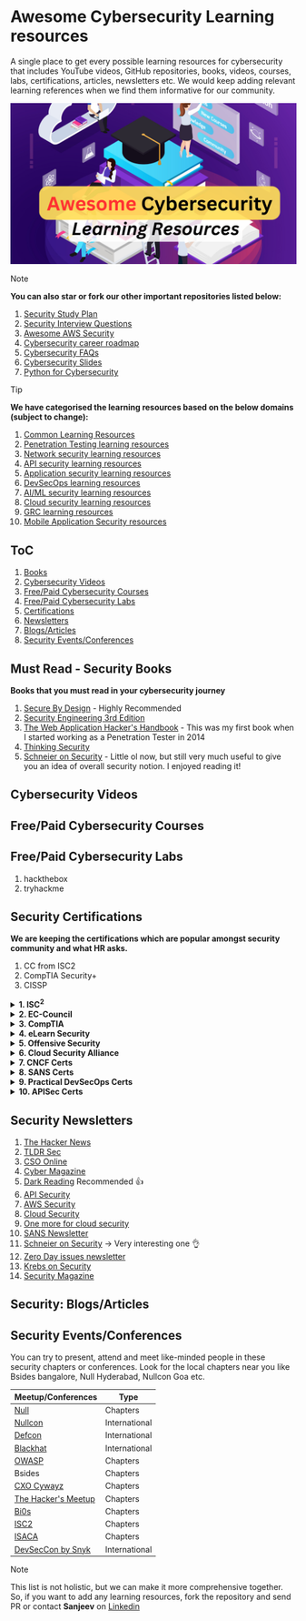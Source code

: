 # Awesome Cybersecurity Learning resources
A single place to get every possible learning resources for cybersecurity that includes YouTube videos, GitHub repositories, books, videos, courses, labs, certifications, articles, newsletters etc. 
We would keep adding relevant learning references when we find them informative for our community.

![cybersecurity learning resources](images/awesome-cybersecurity-learning-resources.png)

> [!NOTE]
> **You can also star or fork our other important repositories listed below:**
1. [Security Study Plan](https://github.com/jassics/security-study-plan)
2. [Security Interview Questions](https://github.com/jassics/security-interview-questions)
3. [Awesome AWS Security](https://github.com/jassics/awesome-aws-security)
4. [Cybersecurity career roadmap](https://github.com/jassics/cybersecurity-roadmap)
5. [Cybersecurity FAQs](https://github.com/jassics/cybersecurity-career-faq)
6. [Cybersecurity Slides](https://github.com/jassics/cybersecurity-slides)
7. [Python for Cybersecurity](https://github.com/jassics/python-for-cybersecurity)

> [!TIP]
> **We have categorised the learning resources based on the below domains (subject to change):**
1. [Common Learning Resources](README.md)
2. [Penetration Testing learning resources](awesome-pentest-learning-resources.md)
3. [Network security learning resources](awesome-network-security-learning-resources.md)
4. [API security learning resources](awesome-api-security-learning-resources.md)
5. [Application security learning resources](awesome-appsec-learning-resources.md)
6. [DevSecOps learning resources](awesome-devsecops-learning-resources.md)
7. [AI/ML security learning resources](awesome-aiml-security-learning-resources.md)
8. [Cloud security learning resources](awesome-cloud-security-learning-resources.md)
9. [GRC learning resources](awesome-grc-learning-resources.md)
10. [Mobile Application Security resources](awesome-mobile-security-learning-resources.md)

## ToC
1. [Books](#must-read---security-books)
2. [Cybersecurity Videos](#cybersecurity-videos)
3. [Free/Paid Cybersecurity Courses](#freepaid-cybersecurity-courses)
4. [Free/Paid Cybersecurity Labs](#freepaid-cybersecurity-labs)
6. [Certifications](#certifications)
7. [Newsletters](#newsletters)
8. [Blogs/Articles](#blogsarticles)
9. [Security Events/Conferences](#security-eventsconferences)

## Must Read - Security Books
**Books that you must read in your cybersecurity journey**

1. [Secure By Design](https://amzn.to/47Ow952) - Highly Recommended
2. [Security Engineering 3rd Edition](https://amzn.to/3ZRHnUv)
3. [The Web Application Hacker's Handbook](https://www.amazon.in/Web-Application-Hackers-Handbook-Exploiting) - This was my first book when I started working as a Penetration Tester in 2014
4. [Thinking Security](https://amzn.to/3BCptLg)
5. [Schneier on Security](https://amzn.to/4eOuKxS) - Little ol now, but still very much useful to give you an idea of overall security notion. I enjoyed reading it!

## Cybersecurity Videos

## Free/Paid Cybersecurity Courses

## Free/Paid Cybersecurity Labs
1. hackthebox
2. tryhackme

## Security Certifications
**We are keeping the certifications which are popular amongst security community and what HR asks.**
1. CC from ISC2
2. CompTIA Security+
3. CISSP

<details>
<summary> <b>1. ISC<sup>2</sup></b> </summary>

1. CC - Entry-level Cybersecurity
2. CISSP - Leadership and Operations
3. CSSLP - Secure Software Development
4. SSCP - Security Administrator
5. CCSP - Cloud Security
6. CGRC - Governance, Risk and Compliance
</details>

<details>
<summary> <b>2. EC-Council</b></summary>

1. C|EH - Ethical Hacker
2. E|CSA
3. C|HFI
4. C|CISO
5. C|Pent - Penetration Testing
6. C|SA - SOC Analyst
7. E|CIH - Incident Handler
8. E|CDE - DevSecOps
9. CASE.Net - Application Security
10. CASE.Java - Application Security
</details>

<details>
<summary><b>3. CompTIA</b></summary>

1. Security+
2. CySA+
3. Pentest+
4. CASP+
</details>

<details>
<summary> <b>4. eLearn Security</b></summary>

   1. eJPT
   2. eWPT
   3. eWPTX 
   4. eCPPT
</details>

<details>
<summary> <b>5. Offensive Security</b> </summary>

   1. OSCP 
   2. OSEP 
   3. OSWP 
   4. OSWA 
   5. OSWE
</details>

<details>
<summary> <b>6. Cloud Security Alliance</b></summary>

   1. CCSK 
   2. CCAK
</details>

<details>
<summary><b>7. CNCF Certs</b></summary>

   1. KCNA - Kubernetes and Cloud Native Associate
   2. CKA 
   3. CKS
</details>

<details>
<summary> <b>8. SANS Certs</b> </summary>

1. GCSA
2. GCLD
3. GCPN
4. GWEB
5. GCSA
6. GSEC
7. GWAPT
8. GSLC - GIAC Security Leadership
</details>

<details>
<summary> <b>9. Practical DevSecOps Certs</b></summary>

1. CDP
2. CDE
3. CCSE
4. CCNSE
5. CTMP
6. CASP
7. CSSE
8. CSC
9. CAISP
</details>

<details>
<summary> <b>10. APISec Certs</b> </summary>

1. CASA - Certified API Security Analyst
2. ASCP - API Security Certified Professional
</details>


## Security Newsletters
1. [The Hacker News](https://thehackernews.com/#email-outer)
2. [TLDR Sec](https://tldrsec.com/)
3. [CSO Online](https://www.csoonline.com/newsletters/signup/)
4. [Cyber Magazine](https://cybermagazine.com/)
5. [Dark Reading](https://www.darkreading.com/newsletter-signup/) Recommended :thumbsup:
6. [API Security](https://apisecurity.io/)
7. [AWS Security](https://awssecuritydigest.com/)
8. [Cloud Security](https://cloudseclist.com/)
9. [One more for cloud security](https://www.cloudsecuritynewsletter.com/)
10. [SANS Newsletter](https://www.sans.org/newsletters/)
11. [Schneier on Security](https://www.schneier.com/crypto-gram/) -> Very interesting one :ok_hand:
12. [Zero Day issues newsletter](https://www.zetter-zeroday.com/)
13. [Krebs on Security](https://krebsonsecurity.com/subscribe/)
14. [Security Magazine](https://www.securitymagazine.com/)

## Security: Blogs/Articles


## Security Events/Conferences
You can try to present, attend and meet like-minded people in these security chapters or conferences.
Look for the local chapters near you like Bsides bangalore, Null Hyderabad, Nullcon Goa etc.

| Meetup/Conferences                                       | Type          |
|----------------------------------------------------------|---------------|
| [Null](https://null.community/)                          | Chapters      |
| [Nullcon](https://nullcon.net/)                          | International |
| [Defcon](https://defcon.org/)                            | International |
| [Blackhat](https://www.blackhat.com/)                    | International |
| [OWASP](https://owasp.org/chapters/)                     | Chapters      |
| Bsides                                                   | Chapters      |
| [CXO Cywayz](https://cxocywayz.com/)                     | Chapters      |
| [The Hacker's Meetup](https://thehackersmeetup.org/)     | Chapters      |
| [Bi0s](https://bi0s.in/)                                 | Chapters      |
| [ISC2](https://www.isc2.org/chapters)                    | Chapters      |
| [ISACA](https://www.isaca.org/membership/local-chapters) | Chapters      |
| [DevSecCon by Snyk](http://devseccon.com/)               | International|

> [!NOTE]
> This list is not holistic, but we can make it more comprehensive together. So, if you want to add any learning resources, fork the repository and send PR or contact **Sanjeev** on [Linkedin](https://www.linkedin.com/in/jassics/)